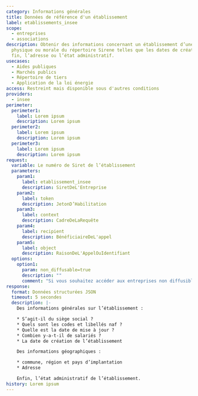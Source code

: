```yaml
---
category: Informations générales
title: Données de référence d'un établissement
label: etablissements_insee
scope:
  - entreprises
  - associations
description: Obtenir des informations concernant un établissement d’une personne
  physique ou morale du répertoire Sirene telles que les dates de création et de
  fin, l’adresse ou l’état administratif.
usecases:
  - Aides publiques
  - Marchés publics
  - Répertoire de tiers
  - Application de la loi énergie
access: Restreint mais disponible sous d'autres conditions
providers:
  - insee
perimeter:
  perimeter1:
    label: Lorem ipsum
    description: Lorem ipsum
  perimeter2:
    label: Lorem ipsum
    description: Lorem ipsum
  perimeter3:
    label: Lorem ipsum
    description: Lorem ipsum
request:
  variable: Le numéro de Siret de l’établissement
  parameters:
    param1:
      label: etablissement_insee
      description: SiretDeL'Entreprise
    param2:
      label: token
      description: JetonD’Habilitation
    param3:
      label: context
      description: CadreDeLaRequête
    param4:
      label: recipient
      description: BénéficiaireDeL'appel
    param5:
      label: object
      description: RaisonDeL'AppelOuIdentifiant
  options:
    option1:
      param: non_diffusable=true
      description: ""
      comment: "Si vous souhaitez accéder aux entreprises non diffusibles :"
response:
  format: Données structurées JSON
  timeout: 5 secondes
  description: |-
    Des informations générales sur l’établissement : 

    * S’agit-il du siège social ?
    * Quels sont les codes et libellés naf ?
    * Quelle est la date de mise à jour ? 
    * Combien y-a-t-il de salariés ? 
    * La date de création de l’établissement 

    Des informations géographiques : 

    * commune, région et pays d’implantation 
    * Adresse 

    Enfin, l’état administratif de l’établissement.
history: Lorem ipsum
---
```


